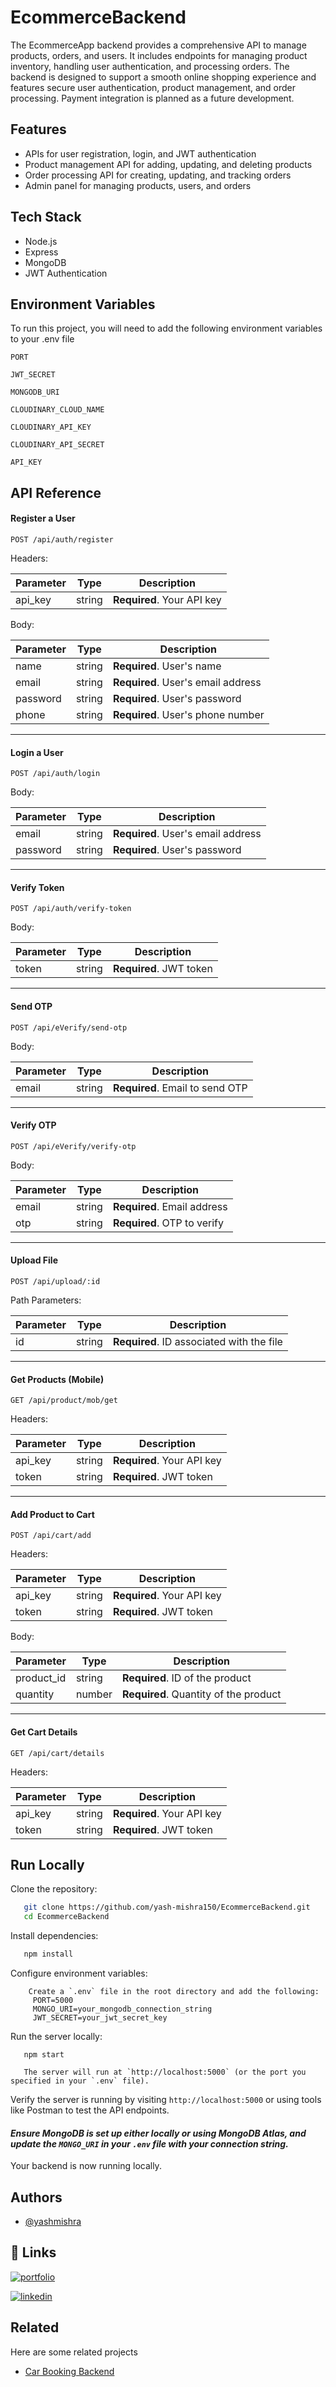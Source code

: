 
# EcommerceBackend


The EcommerceApp backend provides a comprehensive API to manage products, orders, and users. It includes endpoints for managing product inventory, handling user authentication, and processing orders. The backend is designed to support a smooth online shopping experience and features secure user authentication, product management, and order processing. Payment integration is planned as a future development.


## Features

- APIs for user registration, login, and JWT authentication
- Product management API for adding, updating, and deleting products
- Order processing API for creating, updating, and tracking orders
- Admin panel for managing products, users, and orders


## Tech Stack

- Node.js
- Express
- MongoDB
- JWT Authentication



## Environment Variables

To run this project, you will need to add the following environment variables to your .env file

`PORT`

`JWT_SECRET`

`MONGODB_URI`

`CLOUDINARY_CLOUD_NAME`

`CLOUDINARY_API_KEY`

`CLOUDINARY_API_SECRET`

`API_KEY`

## API Reference

#### Register a User

```http
POST /api/auth/register
```


Headers:

| Parameter | Type     | Description                |
| --------- | -------- | -------------------------- |
| api_key   | string   | **Required**. Your API key |

Body:

| Parameter  | Type     | Description                        |
| ---------- | -------- | ---------------------------------- |
| name       | string   | **Required**. User's name          |
| email      | string   | **Required**. User's email address |
| password   | string   | **Required**. User's password     |
| phone      | string   | **Required**. User's phone number |

---

#### Login a User

```http
POST /api/auth/login
```

Body:

| Parameter  | Type     | Description                        |
| ---------- | -------- | ---------------------------------- |
| email      | string   | **Required**. User's email address |
| password   | string   | **Required**. User's password     |

---

#### Verify Token

```http
POST /api/auth/verify-token
```

Body:

| Parameter | Type     | Description                        |
| --------- | -------- | ---------------------------------- |
| token     | string   | **Required**. JWT token           |

---

#### Send OTP

```http
POST /api/eVerify/send-otp
```

Body:

| Parameter  | Type     | Description                        |
| ---------- | -------- | ---------------------------------- |
| email      | string   | **Required**. Email to send OTP    |

---

#### Verify OTP

```http
POST /api/eVerify/verify-otp
```

Body:

| Parameter  | Type     | Description                        |
| ---------- | -------- | ---------------------------------- |
| email      | string   | **Required**. Email address        |
| otp        | string   | **Required**. OTP to verify        |

---

#### Upload File

```http
POST /api/upload/:id
```

Path Parameters:

| Parameter | Type     | Description                            |
| --------- | -------- | -------------------------------------- |
| id        | string   | **Required**. ID associated with the file |

---

#### Get Products (Mobile)

```http
GET /api/product/mob/get
```

Headers:

| Parameter | Type     | Description                |
| --------- | -------- | -------------------------- |
| api_key   | string   | **Required**. Your API key |
| token     | string   | **Required**. JWT token    |

---

#### Add Product to Cart

```http
POST /api/cart/add
```

Headers:

| Parameter | Type     | Description                |
| --------- | -------- | -------------------------- |
| api_key   | string   | **Required**. Your API key |
| token     | string   | **Required**. JWT token    |

Body:

| Parameter  | Type     | Description                        |
| ---------- | -------- | ---------------------------------- |
| product_id | string   | **Required**. ID of the product   |
| quantity   | number   | **Required**. Quantity of the product |

---

#### Get Cart Details

```http
GET /api/cart/details
```

Headers:

| Parameter | Type     | Description                |
| --------- | -------- | -------------------------- |
| api_key   | string   | **Required**. Your API key |
| token     | string   | **Required**. JWT token    |

## Run Locally

 Clone the repository:

```bash
   git clone https://github.com/yash-mishra150/EcommerceBackend.git
   cd EcommerceBackend
```

 Install dependencies:

```bash
   npm install
```

Configure environment variables:

```
    Create a `.env` file in the root directory and add the following:
     PORT=5000
     MONGO_URI=your_mongodb_connection_string
     JWT_SECRET=your_jwt_secret_key
```

 Run the server locally:
```
   npm start

   The server will run at `http://localhost:5000` (or the port you specified in your `.env` file).

```
 Verify the server is running by visiting `http://localhost:5000` or using tools like Postman to test the API endpoints.


#### *Ensure MongoDB is set up either locally or using MongoDB Atlas, and update the `MONGO_URI` in your `.env` file with your connection string.*


Your backend is now running locally.


## Authors

- [@yashmishra](https://github.com/yash-mishra150)


## 🔗 Links
[![portfolio](https://img.shields.io/badge/my_portfolio-000?style=for-the-badge&logo=ko-fi&logoColor=white)](https://portfolio-yashmishra.vercel.app/)

[![linkedin](https://img.shields.io/badge/linkedin-0A66C2?style=for-the-badge&logo=linkedin&logoColor=white)](https://www.linkedin.com/in/yash-mishra-87b29725b/)


## Related

Here are some related projects

- [Car Booking Backend](https://github.com/yash-mishra150/CarBookingBackend)

